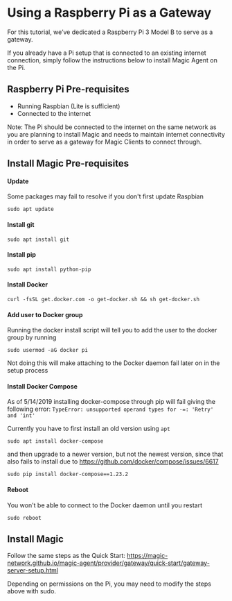# Using a Raspberry Pi as a Gateway

For this tutorial, we’ve dedicated a Raspberry Pi 3 Model B to serve as a gateway.

If you already have a Pi setup that is connected to an existing internet connection, simply follow the instructions below to install Magic Agent on the Pi.

## Raspberry Pi Pre-requisites

- Running Raspbian (Lite is sufficient)
- Connected to the internet

Note: The Pi should be connected to the internet on the same network as you are planning to install Magic and needs to maintain internet connectivity in order to serve as a gateway for Magic Clients to connect through.

## Install Magic Pre-requisites

#### Update

Some packages may fail to resolve if you don't first update Raspbian

```sudo apt update```

#### Install git

```sudo apt install git```

#### Install pip

```sudo apt install python-pip```

#### Install Docker

```curl -fsSL get.docker.com -o get-docker.sh && sh get-docker.sh```

#### Add user to Docker group

Running the docker install script will tell you to add the user to the docker group by running

```sudo usermod -aG docker pi```

Not doing this will make attaching to the Docker daemon fail later on in the setup process

#### Install Docker Compose

As of 5/14/2019 installing docker-compose through pip will fail giving the following error: `TypeError: unsupported operand types for -=: 'Retry' and 'int'`

Currently you have to first install an old version using `apt`

```sudo apt install docker-compose```

and then upgrade to a newer version, but not the newest version, since that also fails to install due to https://github.com/docker/compose/issues/6617

```sudo pip install docker-compose==1.23.2```

#### Reboot

You won't be able to connect to the Docker daemon until you restart

```sudo reboot```

## Install Magic

Follow the same steps as the Quick Start:
https://magic-network.github.io/magic-agent/provider/gateway/quick-start/gateway-server-setup.html

Depending on permissions on the Pi, you may need to modify the steps above with sudo.
